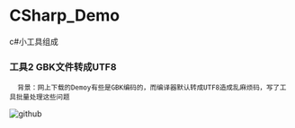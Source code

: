 # CSharp_Demo
c#小工具组成


### 工具2 GBK文件转成UTF8 

      背景：网上下载的Demoy有些是GBK编码的，而编译器默认转成UTF8造成乱麻烦码，写了工具批量处理这些问题
![github](https://raw.githubusercontent.com/wiki/jackyjie/CSharp_Demo/master/GBK2UTF8 "GBK2UTF8")